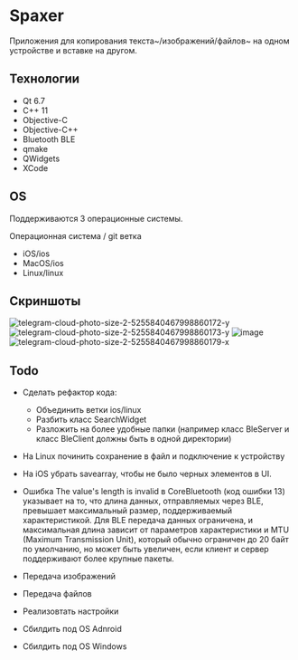 # Spaxer
Приложения для копирования текста~/изображений/файлов~ на одном устройстве и вставке на другом.

## Технологии
- Qt 6.7
- C++ 11
- Objective-C
- Objective-C++
- Bluetooth BLE
- qmake
- QWidgets
- XCode

## OS
Поддерживаются 3 операционные системы.  

Операционная система / git ветка 
- iOS/ios
- MacOS/ios
- Linux/linux

## Скриншоты
![telegram-cloud-photo-size-2-5255840467998860172-y](https://github.com/user-attachments/assets/97a47526-a125-4855-a0f7-1158737f54fa)
![telegram-cloud-photo-size-2-5255840467998860173-y](https://github.com/user-attachments/assets/6dce0652-f3d9-46ba-8164-033b0276392b)
![image](https://github.com/user-attachments/assets/1ffdac03-1bde-4a16-a873-12f7f5f04d17)
![telegram-cloud-photo-size-2-5255840467998860179-x](https://github.com/user-attachments/assets/83506b5e-7d81-4157-87a9-22f60e46895b)


## Todo
- Сделать рефактор кода:
    + Объединить ветки ios/linux
    + Разбить класс SearchWidget
    + Разложить на более удобные папки (например класс BleServer и класс BleClient должны быть в одной директории)

- На Linux починить сохранение в файл и подключение к устройству    
- На iOS убрать savearray, чтобы не было черных элементов в UI.
- Ошибка The value's length is invalid в CoreBluetooth (код ошибки 13) указывает на то, что длина данных, отправляемых через BLE, превышает максимальный размер, поддерживаемый характеристикой.
Для BLE передача данных ограничена, и максимальная длина зависит от параметров характеристики и MTU (Maximum Transmission Unit), который обычно ограничен до 20 байт по умолчанию, но может быть увеличен, если клиент и сервер поддерживают более крупные пакеты.
- Передача изображений
- Передача файлов
- Реализовтать настройки
- Сбилдить под OS Adnroid
- Сбилдить под OS Windows
